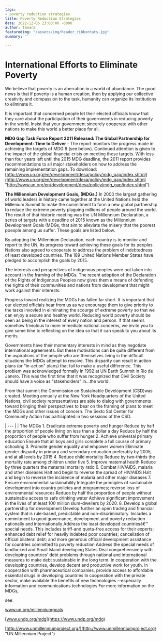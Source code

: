 ```yaml
---
tags:
- poverty reduction strategies
title: Poverty Reduction Strategies
date: 2022-12-06 23:00:00 -0800
author: Tamara
featuredimg: "/assets/img/header_ribbonhats.jpg"
summary: ''

---
```

# International Efforts to Eliminate Poverty

We believe that poverty is an aberration in a world of abundance. The good news is that if poverty is a human creation, then by applying our collective creativity and compassion to the task, humanity can organize its institutions to eliminate it.

It is important that concerned people let their elected officials know that they care about the participation of their governments in reducing poverty in the world. Insist that your government sincerely cooperate with other nations to make this world a better place for all.

**MDG Gap Task Force Report 2011 Released: The Global Partnership for Development: Time to Deliver** - The report monitors the progress made in achieving the targets of MDG 8 (see below). Continued attention is given to the impact of the global financial crisis on meeting these targets. With less than four years left until the 2015 MDG deadline, the 2011 report provides recommendations to all major stakeholders on how to address the remaining implementation gaps. To download: [http://www.un.org/en/development/desa/policy/mdg_gap/index.shtml](http://www.un.org/en/development/desa/policy/mdg_gap/index.shtml "http://www.un.org/en/development/desa/policy/mdg_gap/index.shtml")

**The Millennium Development Goals, (MDGs.)** In 2000 the largest gathering of world leaders in history came together at the United Nations held the Millenium Summit to make the commitment to form a new global partnership to reduce the extreme poverty plaguing millions of people around the world. The result of that historic meeting was the UN Millennium Declaration, a series of targets with a deadline of 2015 known as the Millennium Development Goals (MDGs, that aim to alleviate the misery that the poorest poeople among us suffer. These goals are listed below.

By adopting the Millennium Declaration, each country is to monitor and report to the UN, its progress toward achieving these goals for its peoples. Nations also agreed to cooperate to address the problem of indebtedness of least developed countries. The 189 United Nations Member States have pledged to accomplish the goals by 2015.

The interests and perspectives of indigenous peoples were not taken into account in the framing of the MDGs. The recent adoption of the Declaration of the Rights of Indigenous Peoples now gives them a means of defending the rights of their communities and nations from development that might work against their interests.

Progress toward realizing the MDGs has fallen far short. It is important that our elected officials hear from us as we encourage them to give priority to the tasks invovled in eliminating the scourge of extreme poverty so that we can enjoy a secure and healthy world. Reducing world poverty should be seen as being in the interest of every nation and person. If that seems somehow friviolous to more immediate national concerns, we invite you to give some time to reflecting on the idea so that it can speak to you about its merits.

Governments have their momentary interests in mind as they negotiate international agreements. But these motivations can be quite different from the aspirations of the people who are themselves living in the difficult situations the MDGs attempt to resolve. This disparity can result in action plans (or "in-action" plans) that fail to make a useful difference. This problem was acknowledged formally In 1992 at UN Earth Summit in Rio de Janero. This was the first time that it was recognized that Civil Society should have a voice as "stakeholders" in...the world.

From that summit the Commission on Sustainable Development (CSD)was created. Meeting annually at the New York Headquarters of the United Nations, civil society representatives are able to dialog with governments toward bringing their perspectives to bear on the framing of plans to meet the MDGs and other issues of concern. The Sexto Sol Center for Community Action has participated in two sessions of the CSD.

| --- |
| The MDGs 1. Eradicate extreme poverty and hunger Reduce by half the proportion of people living on less than a dollar a day Reduce by half the proportion of people who suffer from hunger 2. Achieve universal primary education Ensure that all boys and girls complete a full course of primary schooling 3. Promote gender equality and empower women Eliminate gender disparity in primary and secondary education preferably by 2005, and at all levels by 2015 4. Reduce child mortality Reduce by two-thirds the mortality rate among children under five 5. Improve maternal health Reduce by three quarters the maternal mortality ratio 6. Combat HIV/AIDS, malaria and other diseases Halt and begin to reverse the spread of HIV/AIDS Halt and begin to reverse the incidence of malaria and other major diseases 7. Ensure environmental sustainability Integrate the principles of sustainable development into country policies and programmes; reverse loss of environmental resources Reduce by half the proportion of people without sustainable access to safe drinking water Achieve significant improvement in the lives of at least 100 million slum-dwellers by 2020. 8. Develop a global partnership for development Develop further an open trading and financial system that is rule-based, predictable and non-discriminatory. Includes a commitment to good governance, development and poverty reduction---nationally and internationally Address the least developed countriesâ€™ special needs. This includes tariff-and quota-free access for their exports; enhanced debt relief for heavily indebted poor countries; cancellation of official bilateral debt; and more generous official development assistance for countries committed to poverty reduction Address the special needs of landlocked and Small Island developing States Deal comprehensively with developing countries' debt problems through national and international measures to make debt sustainable in the long term. In cooperation with the developing countries, develop decent and productive work for youth. In cooperation with pharmaceutical companies, provide access to affordable essential drugs in developing countries In cooperation with the private sector, make available the benefits of new technologies --especially information and communications technologies For more information on the MDGs, 

see: 

[www.un.org/millenniumgoals ](https://www.un.org/millenniumgoals  "UN Millenium Development Goals")

[www.undp.org/mdg](https://www.undp.org/mdg) 

[http://www.unmillenniumproject.org/](http://www.unmillenniumproject.org/ "UN Millennium Project")
